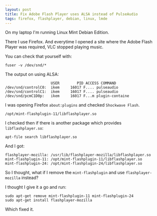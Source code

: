 ```yaml
---
layout: post
title: Fix Adobe Flash Player uses ALSA instead of PulseAudio
tags: firefox, flashplayer, debian, linux, lmde
---
```


On my laptop I'm running Linux Mint Debian Edition.

There I use Firefox. And everytime I opened a site where the Adobe Flash Player was required, VLC stopped playing music.

You can check that yourself with:

```
fuser -v /dev/snd/*
```

The output on using ALSA:

```
                     USER        PID ACCESS COMMAND
/dev/snd/controlC0:  ikem     16017 F.... pulseaudio
/dev/snd/controlC1:  ikem     16017 F.... pulseaudio
/dev/snd/pcmC1D0p:   ikem     16017 F...m plugin-containe
```

I was opening Firefox `about:plugins` and checked `Shockwave Flash`.

```
/opt/mint-flashplugin-11/libflashplayer.so
```

I checked then if there is another package which provides `libflashplayer.so`:

```
apt-file search libflashplayer.so
```

And I got:

```
flashplayer-mozilla: /usr/lib/flashplayer-mozilla/libflashplayer.so
mint-flashplugin-11: /opt/mint-flashplugin-11/libflashplayer.so
mint-flashplugin-24: /opt/mint-flashplugin-24/libflashplayer.so
```

So I thought, what if I remove the `mint-flashplugin` and use `flashplayer-mozilla` instead?

I thought I give it a go and run:

```
sudo apt-get remove mint-flashplugin-11 mint-flashplugin-24
sudo apt-get install flashplayer-mozilla
```

Which fixed it.
